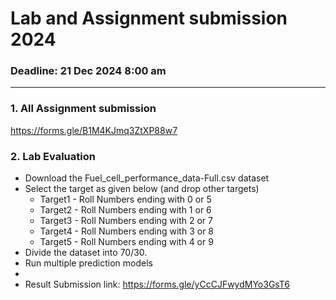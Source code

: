 # Lab and Assignment submission 2024

### Deadline: 21 Dec 2024 8:00 am

---
### 1. All Assignment submission
https://forms.gle/B1M4KJmq3ZtXP88w7

### 2. Lab Evaluation
- Download the Fuel_cell_performance_data-Full.csv dataset
- Select the target as given below (and drop other targets)
  - Target1 - Roll Numbers ending with 0 or 5
  - Target2 - Roll Numbers ending with 1 or 6
  - Target3 - Roll Numbers ending with 2 or 7
  - Target4 - Roll Numbers ending with 3 or 8
  - Target5 - Roll Numbers ending with 4 or 9
- Divide the dataset into 70/30.
- Run multiple prediction models
- 
- Result Submission link: https://forms.gle/yCcCJFwydMYo3GsT6




